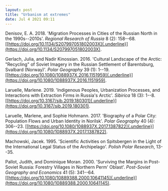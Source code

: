 ```yaml
---
layout: post
title: "Urbanism at extremes"
date: Jul 4 2021 09:11
---
```



Denisov, E. A. 2018. 'Migration Processes in Cities of the Russian North
in the 1990s--2010s'. *Regional Research of Russia* 8 (2): 158--68.
[[https://doi.org/10.1134/S207997051802003X]{.underline}](https://doi.org/10.1134/S207997051802003X).

Gerlach, Julia, and Nadir Kinossian. 2016. 'Cultural Landscape of the
Arctic: "Recycling" of Soviet Imagery in the Russian Settlement of
Barentsburg, Svalbard (Norway)'. *Polar Geography* 39 (1): 1--19.
[[https://doi.org/10.1080/1088937X.2016.1151959]{.underline}](https://doi.org/10.1080/1088937X.2016.1151959).

Laruelle, Marlene. 2019. 'Indigenous Peoples, Urbanization Processes,
and Interactions with Extraction Firms in Russia's Arctic'. *Sibirica*
18 (3): 1--8.
[[https://doi.org/10.3167/sib.2019.180301]{.underline}](https://doi.org/10.3167/sib.2019.180301).

Laruelle, Marlene, and Sophie Hohmann. 2017. 'Biography of a Polar City:
Population Flows and Urban Identity in Norilsk'. *Polar Geography* 40
(4): 306--23.
[[https://doi.org/10.1080/1088937X.2017.1387822]{.underline}](https://doi.org/10.1080/1088937X.2017.1387822).

Machowski, Jacek. 1995. 'Scientific Activities on Spitsbergen in the
Light of the International Legal Status of the Archipelago'. *Polish
Polar Research*, 13--35.

Pallot, Judith, and Dominique Moran. 2000. 'Surviving the Margins in
Post-Soviet Russia: Forestry Villages in Northern Perm' Oblast'.
*Post-Soviet Geography and Economics* 41 (5): 341--64.
[[https://doi.org/10.1080/10889388.2000.10641145]{.underline}](https://doi.org/10.1080/10889388.2000.10641145).
